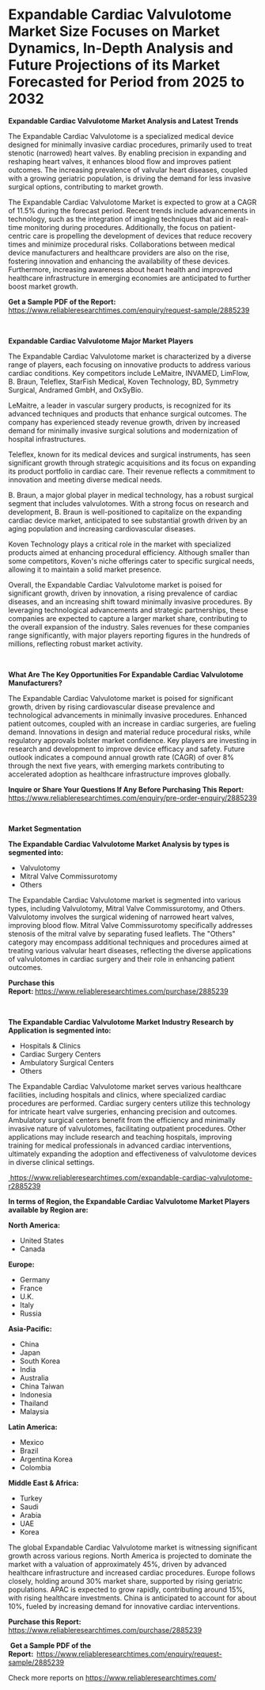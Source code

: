 <p><h1>Expandable Cardiac Valvulotome Market Size Focuses on Market Dynamics, In-Depth Analysis and Future Projections of its Market Forecasted for Period from 2025 to 2032</h1></p><p><strong>Expandable Cardiac Valvulotome Market Analysis and Latest Trends</strong></p>
<p><p>The Expandable Cardiac Valvulotome is a specialized medical device designed for minimally invasive cardiac procedures, primarily used to treat stenotic (narrowed) heart valves. By enabling precision in expanding and reshaping heart valves, it enhances blood flow and improves patient outcomes. The increasing prevalence of valvular heart diseases, coupled with a growing geriatric population, is driving the demand for less invasive surgical options, contributing to market growth.</p><p>The Expandable Cardiac Valvulotome Market is expected to grow at a CAGR of 11.5% during the forecast period. Recent trends include advancements in technology, such as the integration of imaging techniques that aid in real-time monitoring during procedures. Additionally, the focus on patient-centric care is propelling the development of devices that reduce recovery times and minimize procedural risks. Collaborations between medical device manufacturers and healthcare providers are also on the rise, fostering innovation and enhancing the availability of these devices. Furthermore, increasing awareness about heart health and improved healthcare infrastructure in emerging economies are anticipated to further boost market growth.</p></p>
<p><strong>Get a Sample PDF of the Report:&nbsp;</strong> <a href="https://www.reliableresearchtimes.com/enquiry/request-sample/2885239?utm_campaign=2643&utm_medium=2&utm_source=Github&utm_content=ia&utm_term=13032025&utm_id=expandable-cardiac-valvulotome">https://www.reliableresearchtimes.com/enquiry/request-sample/2885239</a></p>
<p>&nbsp;</p>
<p><strong>Expandable Cardiac Valvulotome Major Market Players</strong></p>
<p><p>The Expandable Cardiac Valvulotome market is characterized by a diverse range of players, each focusing on innovative products to address various cardiac conditions. Key competitors include LeMaitre, INVAMED, LimFlow, B. Braun, Teleflex, StarFish Medical, Koven Technology, BD, Symmetry Surgical, Andramed GmbH, and OxSyBio. </p><p>LeMaitre, a leader in vascular surgery products, is recognized for its advanced techniques and products that enhance surgical outcomes. The company has experienced steady revenue growth, driven by increased demand for minimally invasive surgical solutions and modernization of hospital infrastructures.</p><p>Teleflex, known for its medical devices and surgical instruments, has seen significant growth through strategic acquisitions and its focus on expanding its product portfolio in cardiac care. Their revenue reflects a commitment to innovation and meeting diverse medical needs.</p><p>B. Braun, a major global player in medical technology, has a robust surgical segment that includes valvulotomes. With a strong focus on research and development, B. Braun is well-positioned to capitalize on the expanding cardiac device market, anticipated to see substantial growth driven by an aging population and increasing cardiovascular diseases.</p><p>Koven Technology plays a critical role in the market with specialized products aimed at enhancing procedural efficiency. Although smaller than some competitors, Koven's niche offerings cater to specific surgical needs, allowing it to maintain a solid market presence.</p><p>Overall, the Expandable Cardiac Valvulotome market is poised for significant growth, driven by innovation, a rising prevalence of cardiac diseases, and an increasing shift toward minimally invasive procedures. By leveraging technological advancements and strategic partnerships, these companies are expected to capture a larger market share, contributing to the overall expansion of the industry. Sales revenues for these companies range significantly, with major players reporting figures in the hundreds of millions, reflecting robust market activity.</p></p>
<p>&nbsp;</p>
<p><strong>What Are The Key Opportunities For Expandable Cardiac Valvulotome Manufacturers?</strong></p>
<p><p>The Expandable Cardiac Valvulotome market is poised for significant growth, driven by rising cardiovascular disease prevalence and technological advancements in minimally invasive procedures. Enhanced patient outcomes, coupled with an increase in cardiac surgeries, are fueling demand. Innovations in design and material reduce procedural risks, while regulatory approvals bolster market confidence. Key players are investing in research and development to improve device efficacy and safety. Future outlook indicates a compound annual growth rate (CAGR) of over 8% through the next five years, with emerging markets contributing to accelerated adoption as healthcare infrastructure improves globally.</p></p>
<p><strong>Inquire or Share Your Questions If Any Before Purchasing This Report:</strong> <a href="https://www.reliableresearchtimes.com/enquiry/pre-order-enquiry/2885239?utm_campaign=2643&utm_medium=2&utm_source=Github&utm_content=ia&utm_term=13032025&utm_id=expandable-cardiac-valvulotome">https://www.reliableresearchtimes.com/enquiry/pre-order-enquiry/2885239</a></p>
<p>&nbsp;</p>
<p><strong>Market Segmentation</strong></p>
<p><strong>The Expandable Cardiac Valvulotome Market Analysis by types is segmented into:</strong></p>
<p><ul><li>Valvulotomy</li><li>Mitral Valve Commissurotomy</li><li>Others</li></ul></p>
<p><p>The Expandable Cardiac Valvulotome market is segmented into various types, including Valvulotomy, Mitral Valve Commissurotomy, and Others. Valvulotomy involves the surgical widening of narrowed heart valves, improving blood flow. Mitral Valve Commissurotomy specifically addresses stenosis of the mitral valve by separating fused leaflets. The "Others" category may encompass additional techniques and procedures aimed at treating various valvular heart diseases, reflecting the diverse applications of valvulotomes in cardiac surgery and their role in enhancing patient outcomes.</p></p>
<p><strong>Purchase this Report:&nbsp;</strong><a href="https://www.reliableresearchtimes.com/purchase/2885239?utm_campaign=2643&utm_medium=2&utm_source=Github&utm_content=ia&utm_term=13032025&utm_id=expandable-cardiac-valvulotome">https://www.reliableresearchtimes.com/purchase/2885239</a></p>
<p>&nbsp;</p>
<p><strong>The Expandable Cardiac Valvulotome Market Industry Research by Application is segmented into:</strong></p>
<p><ul><li>Hospitals & Clinics</li><li>Cardiac Surgery Centers</li><li>Ambulatory Surgical Centers</li><li>Others</li></ul></p>
<p><p>The Expandable Cardiac Valvulotome market serves various healthcare facilities, including hospitals and clinics, where specialized cardiac procedures are performed. Cardiac surgery centers utilize this technology for intricate heart valve surgeries, enhancing precision and outcomes. Ambulatory surgical centers benefit from the efficiency and minimally invasive nature of valvulotomes, facilitating outpatient procedures. Other applications may include research and teaching hospitals, improving training for medical professionals in advanced cardiac interventions, ultimately expanding the adoption and effectiveness of valvulotome devices in diverse clinical settings.</p></p>
<p><a href="https://www.reliableresearchtimes.com/expandable-cardiac-valvulotome-r2885239?utm_campaign=2643&utm_medium=2&utm_source=Github&utm_content=ia&utm_term=13032025&utm_id=expandable-cardiac-valvulotome">&nbsp;https://www.reliableresearchtimes.com/expandable-cardiac-valvulotome-r2885239</a></p>
<p><strong>In terms of Region, the Expandable Cardiac Valvulotome Market Players available by Region are:</strong></p>
<p>
    <p> <strong> North America: </strong>
        <ul>
            <li>United States</li>
            <li>Canada</li>
        </ul>
        </p> 
    <p> <strong> Europe: </strong>
        <ul>
            <li>Germany</li>
            <li>France</li>
            <li>U.K.</li>
            <li>Italy</li>
            <li>Russia</li>
        </ul>
        </p> 
    <p> <strong> Asia-Pacific: </strong>
        <ul>
            <li>China</li>
            <li>Japan</li>
            <li>South Korea</li>
            <li>India</li>
            <li>Australia</li>
            <li>China Taiwan</li>
            <li>Indonesia</li>
            <li>Thailand</li>
            <li>Malaysia</li>
        </ul>
        </p> 
    <p> <strong> Latin America: </strong>
        <ul>
            <li>Mexico</li>
            <li>Brazil</li>
            <li>Argentina Korea</li>
            <li>Colombia</li>
        </ul>
        </p> 
    <p> <strong> Middle East & Africa: </strong>
        <ul>
            <li>Turkey</li>
            <li>Saudi</li>
            <li>Arabia</li>
            <li>UAE</li>
            <li>Korea</li>
        </ul>
    </p>
    </p>
<p><p>The global Expandable Cardiac Valvulotome market is witnessing significant growth across various regions. North America is projected to dominate the market with a valuation of approximately 45%, driven by advanced healthcare infrastructure and increased cardiac procedures. Europe follows closely, holding around 30% market share, supported by rising geriatric populations. APAC is expected to grow rapidly, contributing around 15%, with rising healthcare investments. China is anticipated to account for about 10%, fueled by increasing demand for innovative cardiac interventions.</p></p>
<p><strong>Purchase this Report: </strong><a href="https://www.reliableresearchtimes.com/purchase/2885239?utm_campaign=2643&utm_medium=2&utm_source=Github&utm_content=ia&utm_term=13032025&utm_id=expandable-cardiac-valvulotome">https://www.reliableresearchtimes.com/purchase/2885239</a></p>
<p>&nbsp;<strong>Get a Sample PDF of the Report:&nbsp;&nbsp;</strong><a href="https://www.reliableresearchtimes.com/enquiry/request-sample/2885239?utm_campaign=2643&utm_medium=2&utm_source=Github&utm_content=ia&utm_term=13032025&utm_id=expandable-cardiac-valvulotome">https://www.reliableresearchtimes.com/enquiry/request-sample/2885239</a></p>
<p><strong></strong></p>
<p>Check more reports on <a href="https://www.reliableresearchtimes.com/?utm_campaign=2643&utm_medium=2&utm_source=Github&utm_content=ia&utm_term=13032025&utm_id=expandable-cardiac-valvulotome">https://www.reliableresearchtimes.com/</a></p>